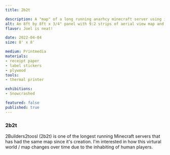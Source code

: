 ```yaml
---
title: 2b2t

description: A "map" of a long running anarhcy minecraft server using images of the world.
alt: An 8ft by 8ft x 3/4" panel with 9:2 strips of aerial view map and 3:4 labels of structures that occur within the minecraft server 2b2t.
flavor: Joel is neat!

date: 2022-04-04
size: 8' x 8'

medium: Printmedia
materials:
- receipt paper
- label stickers
- plywood
tools:
- thermal printer

exhibitions:
- Snowcrashed

featured: false
published: true
---
```

### 2b2t
2Builders2toosl (2b2t) is one of the longest running Minecraft servers that has had the same map since it's creation.
I'm interested in how this virtural world / map changes over time due to the inhabiting of human players.
